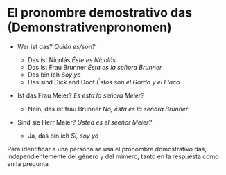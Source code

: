 # El pronombre demostrativo **das** (Demonstrativenpronomen)

* Wer ist das? _Quién es/son?_
  * Das ist Nicolás _Éste es Nicolás_
  * Das ist Frau Brunner _Ésta es la señora Brunner_
  * Das bin ich _Soy yo_
  * Das sind Dick and Doof _Éstos son el Gordo y el Flaco_

* Ist das Frau Meier? _Es ésta la señora Meier?_
  * Nein, das ist frau Brunner _No, ésta es la señora Brunner_
  
* Sind sie Herr Meier? _Usted es el seeñor Meier?_
  * Ja, das bin ich _Sí, soy yo_
  
Para identificar a una persona se usa el pronombre ddmostrativo das, independientemente del género y del número, tanto en la respuesta como en la pregunta
